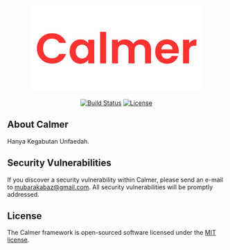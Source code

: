 <p align="center"><a href="https://github.com/mubarakabaz" target="_blank"><img src="https://raw.githubusercontent.com/mubarakabaz/calmer/main/logo-calmer.png" width="400"></a></p>

<p align="center">
<a href="#"><img src="https://travis-ci.org/laravel/framework.svg" alt="Build Status"></a>
<a href="#"><img src="https://img.shields.io/packagist/l/laravel/framework" alt="License"></a>
</p>

## About Calmer

Hanya Kegabutan Unfaedah.


## Security Vulnerabilities

If you discover a security vulnerability within Calmer, please send an e-mail to [mubarakabaz@gmail.com](mailto:mubarakabaz@gmail.com). All security vulnerabilities will be promptly addressed.

## License

The Calmer framework is open-sourced software licensed under the [MIT license](https://opensource.org/licenses/MIT).